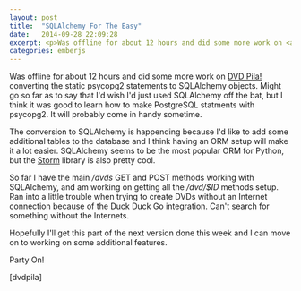 ```yaml
---
layout: post
title:  "SQLAlchemy For The Easy"
date:   2014-09-28 22:09:28
excerpt: <p>Was offline for about 12 hours and did some more work on <a href="http://dvdpila.thehoick.com" rel="nofollow">DVD Pila!</a> converting the static psycopg2 statements to SQLAlchemy objects.  Might go so far as to say that I'd wish I'd just used SQLAlchemy off the bat, but I think it was good to learn how to make PostgreSQL statments with psycopg2.  It will probably come in handy sometime.</p>
categories: emberjs
---
```


<p>Was offline for about 12 hours and did some more work on <a href="http://dvdpila.thehoick.com" rel="nofollow">DVD Pila!</a> converting the static psycopg2 statements to SQLAlchemy objects.  Might go so far as to say that I'd wish I'd just used SQLAlchemy off the bat, but I think it was good to learn how to make PostgreSQL statments with psycopg2.  It will probably come in handy sometime.</p>

<p>The conversion to SQLAlchemy is happending because I'd like to add some additional tables to the database and I think having an ORM setup will make it a lot easier.  SQLAlchemy seems to be the most popular ORM for Python, but the <a href="https://storm.canonical.com/" rel="nofollow">Storm</a> library is also pretty cool.</p>

<p>So far I have the main <em>/dvds</em> GET and POST methods working with SQLAlchemy, and am working on getting all the <em>/dvd/$ID</em> methods setup.  Ran into a little trouble when trying to create DVDs without an Internet connection because of the Duck Duck Go integration.  Can't search for something without the Internets.</p>

<p>Hopefully I'll get this part of the next version done this week and I can move on to working on some additional features.</p>

<p>Party On!</p>

<p>[dvdpila]</p>

